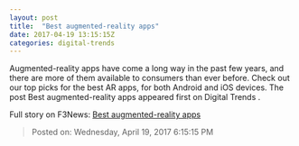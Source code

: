 ```yaml
---
layout: post
title:  "Best augmented-reality apps"
date: 2017-04-19 13:15:15Z
categories: digital-trends
---
```


Augmented-reality apps have come a long way in the past few years, and there are more of them available to consumers than ever before. Check out our top picks for the best AR apps, for both Android and iOS devices. The post Best augmented-reality apps appeared first on Digital Trends .


Full story on F3News: [Best augmented-reality apps](http://www.f3nws.com/n/VRXpu)

> Posted on: Wednesday, April 19, 2017 6:15:15 PM
